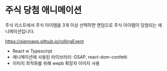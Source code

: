 # 주식 당첨 애니메이션 

주식 리스트에서 주식 아이템을 3개 이상 선택하면 랜덤으로 
주식 아이템이 당첨되는 애니메이션입니다.

https://siennapp.github.io/rollingEvent

- React w Typescirpt
- 애니메이션에 사용된 라이브러리: GSAP, react-dom-confetti
- 이미지 최적화를 위해 wepb 확장자 이미지 사용
 

